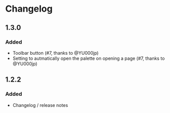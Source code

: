 # Changelog


## 1.3.0
### Added
- Toolbar button (#7, thanks to @YU000jp)
- Setting to autmatically open the palette on opening a page (#7, thanks to @YU000jp)


## 1.2.2

### Added
- Changelog / release notes

